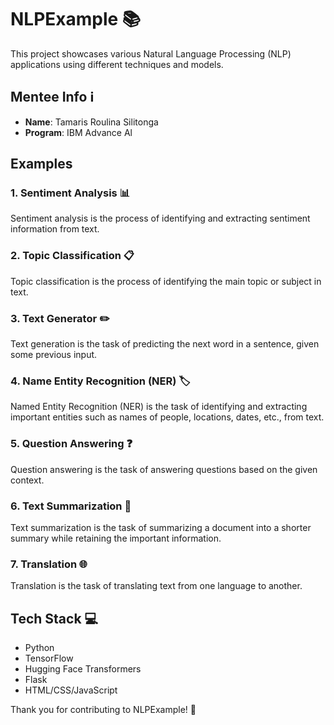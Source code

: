 # NLPExample 📚

This project showcases various Natural Language Processing (NLP) applications using different techniques and models.

## Mentee Info ℹ️

- **Name**: Tamaris Roulina Silitonga
- **Program**: IBM Advance Al

## Examples

### 1. Sentiment Analysis 📊

Sentiment analysis is the process of identifying and extracting sentiment information from text.

### 2. Topic Classification 📋

Topic classification is the process of identifying the main topic or subject in text.

### 3. Text Generator ✏️

Text generation is the task of predicting the next word in a sentence, given some previous input.

### 4. Name Entity Recognition (NER) 🏷️

Named Entity Recognition (NER) is the task of identifying and extracting important entities such as names of people, locations, dates, etc., from text.

### 5. Question Answering ❓

Question answering is the task of answering questions based on the given context.

### 6. Text Summarization 📝

Text summarization is the task of summarizing a document into a shorter summary while retaining the important information.

### 7. Translation 🌐

Translation is the task of translating text from one language to another.

## Tech Stack 💻

- Python
- TensorFlow
- Hugging Face Transformers
- Flask
- HTML/CSS/JavaScript

Thank you for contributing to NLPExample! 🌟
